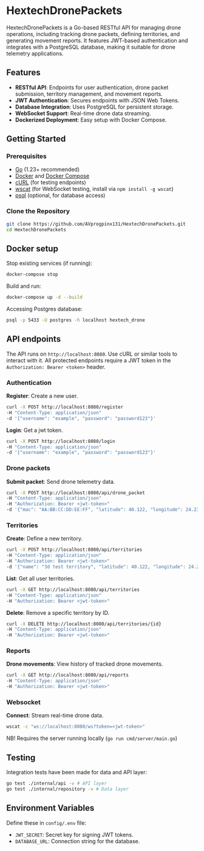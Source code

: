 # HextechDronePackets

HextechDronePackets is a Go-based RESTful API for managing drone operations, including tracking drone packets, defining territories, and generating movement reports. It features JWT-based authentication and integrates with a PostgreSQL database, making it suitable for drone telemetry applications.

## Features
- **RESTful API**: Endpoints for user authentication, drone packet submission, territory management, and movement reports.
- **JWT Authentication**: Secures endpoints with JSON Web Tokens.
- **Database Integration**: Uses PostgreSQL for persistent storage.
- **WebSocket Support**: Real-time drone data streaming.
- **Dockerized Deployment**: Easy setup with Docker Compose.

## Getting Started

### Prerequisites
- [Go](https://golang.org/dl/) (1.23+ recommended)
- [Docker](https://www.docker.com/get-started) and [Docker Compose](https://docs.docker.com/compose/install/)
- [cURL](https://curl.se/) (for testing endpoints)
- [wscat](https://www.npmjs.com/package/wscat) (for WebSocket testing, install via `npm install -g wscat`)
- [psql](https://www.postgresql.org/docs/current/app-psql.html) (optional, for database access)

### Clone the Repository
```bash
git clone https://github.com/AVprogpinx131/HextechDronePackets.git
cd HextechDronePackets
```

## Docker setup
Stop existing services (if running):
```bash
docker-compose stop
```
Build and run: 
```bash
docker-compose up -d --build
```

Accessing Postgres database:
```bash
psql -p 5433 -U postgres -h localhost hextech_drone
```


## API endpoints

The API runs on `http://localhost:8080`. Use cURL or similar tools to interact with it. All protected endpoints require a JWT token in the `Authorization: Bearer <token>` header.

### **Authentication**

**Register**: Create a new user.

```bash
curl -X POST http://localhost:8080/register
-H "Content-Type: application/json"
-d '{"username": "example", "password": "password123"}'
```

**Login**: Get a jwt token.
```bash
curl -X POST http://localhost:8080/login
-H "Content-Type: application/json"
-d '{"username": "example", "password": "password123"}'
```


### **Drone packets**

**Submit packet**: Send drone telemetry data.

```bash
curl -X POST http://localhost:8080/api/drone_packet
-H "Content-Type: application/json"
-H "Authorization: Bearer <jwt-token>"
-d '{"mac": "AA:BB:CC:DD:EE:FF", "latitude": 40.122, "longitude": 24.237, "altitude": 700}'
```

### **Territories**

**Create**: Define a new territory.
```bash
curl -X POST http://localhost:8080/api/territories 
-H "Content-Type: application/json" 
-H "Authorization: Bearer <jwt-token>" 
-d '{"name": "3d test territory", "latitude": 40.122, "longitude": 24.237, "radius": 500, "min_altitude": 100, "max_altitude": 500}'
```

**List**: Get all user territories.
```bash
curl -X GET http://localhost:8080/api/territories
-H "Content-Type: application/json" 
-H "Authorization: Bearer <jwt-token>"
```

**Delete**: Remove a specific territory by ID.
```bash
curl -X DELETE http://localhost:8080/api/territories/{id}
-H "Content-Type: application/json" 
-H "Authorization: Bearer <jwt-token>"
```

### **Reports**

**Drone movements**: View history of tracked drone movements.
```bash
curl -X GET http://localhost:8080/api/reports
-H "Content-Type: application/json" 
-H "Authorization: Bearer <jwt-token>"
```

### **Websocket**

**Connect**: Stream real-time drone data.
```bash
wscat -c "ws://localhost:8080/ws?token=<jwt-token>"
```
NB! Requires the server running locally (`go run cmd/server/main.go`)


## Testing
Integration tests have been made for data and API layer:
```bash
go test ./internal/api -v # API layer
go test ./internal/repository -v # Data layer
```


## Environment Variables

Define these in `config/.env` file:

- `JWT_SECRET`: Secret key for signing JWT tokens.
- `DATABASE_URL`: Connection string for the database.
